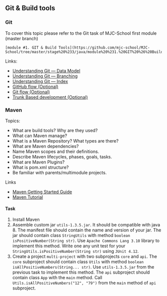 ## Git & Build tools

### Git
To cover this topic please refer to the Git task of MJC-School first module (master branch)
```
[module #1. GIT & Build Tools](https://github.com/mjc-school/MJC-School/tree/master/stage%20%233/java/module%20%231.%20GIT%20%26%20Build%20Tools)
```
Links: 
- [Understanding Git — Data Model](https://medium.com/hackernoon/https-medium-com-zspajich-understanding-git-data-model-95eb16cc99f5)
- [Understanding Git — Branching](https://medium.com/hackernoon/understanding-git-branching-2662f5882f9)
- [Understanding Git — Index](https://medium.com/hackernoon/understanding-git-index-4821a0765cf)
- [GitHub flow (Optional)](https://docs.github.com/en/get-started/quickstart/github-flow)
- [Git flow (Optional)](https://www.atlassian.com/git/tutorials/comparing-workflows/gitflow-workflow)
- [Trunk Based development (Optional)](https://www.toptal.com/software/trunk-based-development-git-flow)

### Maven
Topics: 
- What are build tools? Why are they used?
- What can Maven manage?
- What is a Maven Repository? What types are there?
- What are Maven dependencies?
- Name Maven scopes and their definitions.
- Describe Maven lifecycles, phases, goals, tasks.
- What are Maven Plugins?
- What is pom.xml structure?
- Be familiar with parents/multimodule projects.

Links
- [Maven Getting Started Guide](https://maven.apache.org/guides/getting-started/index.html)
- [Maven Tutorial](https://www.tutorialspoint.com/maven/maven_overview.htm)


#### Task
1. Install Maven
2. Assemble custom jar `utils-1.3.5.jar`.
    It should be compatible with java 8. 
    The manifest file should contain the name and version of your jar.
    The jar should contain class `StringUtils` with method `boolean isPositiveNumber(String str)`.
    Use `Apache Commons Lang 3.10` library to implement this method.
    Write one any unit test for your `StringUtils.isPositiveNumber(String str)` using `JUnit 4.12`.
3. Create a project `multi-project` with two subprojects `core` and `api`.
    The `core` subproject should contain class `Utils` with method `boolean isAllPositiveNumbers(String... str)`.
    Use `utils-1.3.5.jar` from the previous task to implement this method.
    The `api` subproject should contain class `App` with the `main` method.
    Call `Utils.isAllPositiveNumbers("12", "79")` from the `main` method of `api` subproject.
